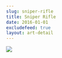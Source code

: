 ```yaml
---
slug: sniper-rifle
title: Sniper Rifle
date: 2016-01-01
excludefeed: true
layout: art-detail
---
```

![](/art/sniper-rifle.webp)
